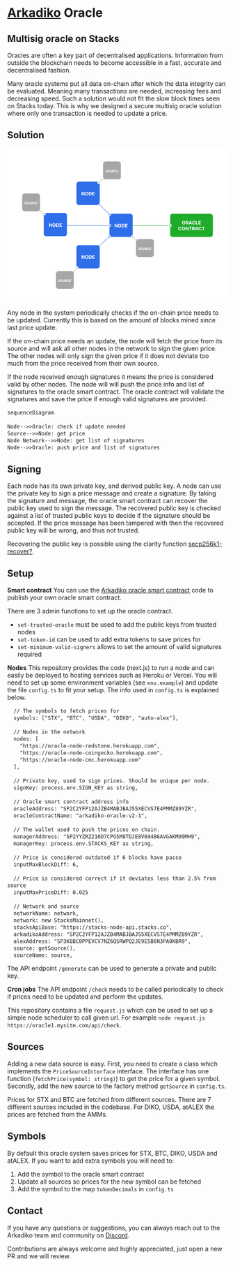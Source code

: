 # [Arkadiko](https://arkadiko.finance/) Oracle

## Multisig oracle on Stacks
Oracles are often a key part of decentralised applications. Information from outside the blockchain needs to become accessible in a fast, accurate and decentralised fashion.

Many oracle systems put all data on-chain after which the data integrity can be evaluated. Meaning many transactions are needed, increasing fees and decreasing speed. Such a solution would not fit the slow block times seen on Stacks today. This is why we designed a secure multisig oracle solution where only one transaction is needed to update a price.

## Solution

![Architecture](https://github.com/arkadiko-dao/oracle-node/blob/main/docs/architecture.png?raw=true)

Any node in the system periodically checks if the on-chain price needs to be updated. Currently this is based on the amount of blocks mined since last price update.

If the on-chain price needs an update, the node will fetch the price from its source and will ask all other nodes in the network to sign the given price. The other nodes will only sign the given price if it does not deviate too much from the price received from their own source.

If the node received enough signatures it means the price is considered valid by other nodes. The node will will push the price info and list of signatures to the oracle smart contract. The oracle contract will validate the signatures and save the price if enough valid signatures are provided.

```mermaid 
sequenceDiagram

Node-->>Oracle: check if update needed
Source-->>Node: get price
Node Network-->>Node: get list of signatures
Node-->>Oracle: push price and list of signatures
```

## Signing

Each node has its own private key, and derived public key. A node can use the private key to sign a price message and create a signature. By taking the signature and message, the oracle smart contract can recover the public key used to sign the message. The recovered public key is checked against a list of trusted public keys to decide if the signature should be accepted. If the price message has been tampered with then the recovered public key will be wrong, and thus not trusted.

Recovering the public key is possible using the clarity function [secp256k1-recover?](https://docs.stacks.co/docs/write-smart-contracts/clarity-language/language-functions#secp256k1-recover).


## Setup

**Smart contract**
You can use the [Arkadiko oracle smart contract](https://explorer.stacks.co/txid/SP2C2YFP12AJZB4MABJBAJ55XECVS7E4PMMZ89YZR.arkadiko-oracle-v2-1?chain=mainnet) code to publish your own oracle smart contract. 

There are 3 admin functions to set up the oracle contract.

 - `set-trusted-oracle` must be used to add the public keys from trusted nodes
 - `set-token-id` can be used to add extra tokens to save prices for
 - `set-minimum-valid-signers` allows to set the amount of valid signatures required

**Nodes**
This repository provides the code (next.js) to run a node and can easily be deployed to hosting services such as Heroku or Vercel. You will need to set up some environment variables (see `env.example`) and update the file `config.ts` to fit your setup. The info used in `config.ts` is explained below.

```
  // The symbols to fetch prices for 
  symbols: ["STX", "BTC", "USDA", "DIKO", "auto-alex"],
  
  // Nodes in the network
  nodes: [
    "https://oracle-node-redstone.herokuapp.com",
    "https://oracle-node-coingecko.herokuapp.com",
    "https://oracle-node-cmc.herokuapp.com"
  ],
  
  // Private key, used to sign prices. Should be unique per node.
  signKey: process.env.SIGN_KEY as string,

  // Oracle smart contract address info 
  oracleAddress: "SP2C2YFP12AJZB4MABJBAJ55XECVS7E4PMMZ89YZR",
  oracleContractName: "arkadiko-oracle-v2-1",

  // The wallet used to push the prices on chain.
  managerAddress: "SP2YYZRZ210D7CPG5M8TDJE8V694B6AVGAKM99MH9",
  managerKey: process.env.STACKS_KEY as string,
  
  // Price is considered outdated if 6 blocks have passe
  inputMaxBlockDiff: 6,

  // Price is considered correct if it deviates less than 2.5% from source
  inputMaxPriceDiff: 0.025 
  
  // Network and source 
  networkName: network,
  network: new StacksMainnet(),
  stacksApiBase: "https://stacks-node-api.stacks.co",
  arkadikoAddress: "SP2C2YFP12AJZB4MABJBAJ55XECVS7E4PMMZ89YZR",
  alexAddress: "SP3K8BC0PPEVCV7NZ6QSRWPQ2JE9E5B6N3PA0KBR9",
  source: getSource(),
  sourceName: source,
  ```

The API endpoint `/generate` can be used to generate a private and public key.

**Cron jobs**
The API endpoint `/check` needs to be called periodically to check if prices need to be updated and perform the updates.

This repository contains a file `request.js` which can be used to set up a simple node scheduler to call given url. For example `node request.js https://oracle1.mysite.com/api/check`.

## Sources
Adding a new data source is easy. First, you need to create a class which implements the `PriceSourceInterface` interface. The interface has one function (`fetchPrice(symbol: string)`) to get the price for a given symbol. Secondly, add the new source to the factory method `getSource` in `config.ts`.

Prices for STX and BTC are fetched from different sources. There are 7 different sources included in the codebase. For DIKO, USDA, atALEX the prices are fetched from the AMMs.

## Symbols  
By default this oracle system saves prices for STX, BTC, DIKO, USDA and atALEX. If you want to add extra symbols you will need to:

 1. Add the symbol to the oracle smart contract
 2. Update all sources so prices for the new symbol can be fetched
 3. Add the symbol to the map `tokenDecimals` in `config.ts`

## Contact  
If you have any questions or suggestions, you can always reach out to the Arkadiko team and community on  [Discord](https://discord.gg/7UB6JjjCNV).

Contributions are always welcome and highly appreciated, just open a new PR and we will review.

